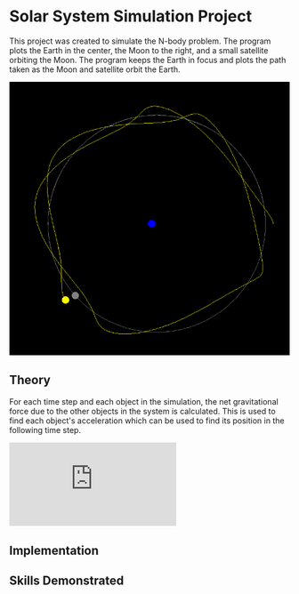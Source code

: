 # Solar System Simulation Project
 
This project was created to simulate the N-body problem. The program plots the Earth in the center, the Moon to the right, and a small satellite orbiting the Moon. The program keeps the Earth in focus and plots the path taken as the Moon and satellite orbit the Earth.

![N-Body Problem Simulation Screenshot](https://github.com/BrandonBNguyen/SolarSystemSimulation/blob/main/screenshots/showcase.PNG)

## Theory

For each time step and each object in the simulation, the net gravitational force due to the other objects in the system is calculated. This is used to find each object's acceleration which can be used to find its position in the following time step.

![Net force due to gravity equation](https://latex.codecogs.com/gif.latex?%5Clarge%20%5Cleft%28%20%5Cvec%7BF_%7B%5Ctext%7Bnet%7D%7D%7D%5Cright%29_i%20%3D%20%5Csum_%7B%5Csubstack%7Bj%3D1%5C%5Cj%5Cneq%20i%7D%7D%5En%20%5Cfrac%7BGm_im_j%7D%7B%7C%7C%5Cvec%7Br%7D_j-%5Cvec%7Br%7D_i%7C%7C%5E2%7D%20%5Cfrac%7B%5Cvec%7Br%7D_j-%5Cvec%7Br%7D_i%7D%7B%7C%7C%5Cvec%7Br%7D_j-%5Cvec%7Br%7D_i%7C%7C%7D%20%3D%5Csum_%7B%5Csubstack%7Bj%3D1%5C%5Cj%5Cneq%20i%7D%7D%5En%20%5Cfrac%7BGm_im_j%7D%7B%7C%7C%5Cvec%7Br%7D_j-%5Cvec%7Br%7D_i%7C%7C%5E3%7D%20%5Cleft%28%5Cvec%7Br%7D_j-%5Cvec%7Br%7D_i%20%5Cright%20%29)

## Implementation

## Skills Demonstrated


